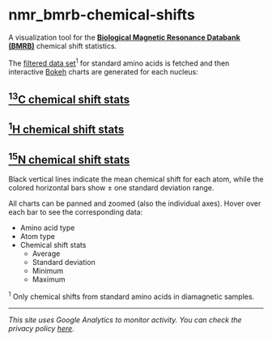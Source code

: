 # nmr_bmrb-chemical-shifts

A visualization tool for the [**Biological Magnetic Resonance Databank (BMRB)**](http://www.bmrb.wisc.edu/) chemical shift statistics.

The [filtered data set](http://www.bmrb.wisc.edu/ref_info/stats.php?set=filt&restype=aa&output=html)<sup>1</sup> for standard amino acids is fetched and then interactive [Bokeh](https://docs.bokeh.org/en/latest/index.html)
charts are generated for each nucleus:

## [<sup>13</sup>C chemical shift stats](https://miguelarbesu.github.io/nmr_bmrb-chemical-shifts/html/C_bmrb_cs_stats_filtered.html) 

## [<sup>1</sup>H chemical shift stats](https://miguelarbesu.github.io/nmr_bmrb-chemical-shifts/html/H_bmrb_cs_stats_filtered.html)

## [<sup>15</sup>N chemical shift stats](https://miguelarbesu.github.io/nmr_bmrb-chemical-shifts/html/N_bmrb_cs_stats_filtered.html)

Black vertical lines indicate the mean chemical shift for each atom, while
the colored horizontal bars show ± one standard deviation range.

All charts can be panned and zoomed (also the individual axes).
Hover over each bar to see the corresponding data:

- Amino acid type
- Atom type
- Chemical shift stats
    - Average
    - Standard deviation
    - Minimum
    - Maximum

<sup>1</sup> Only chemical shifts from standard amino acids in diamagnetic samples.

---

*This site uses Google Analytics to monitor activity. 
You can check the privacy policy [here](https://policies.google.com/privacy?hl=en-US).*
